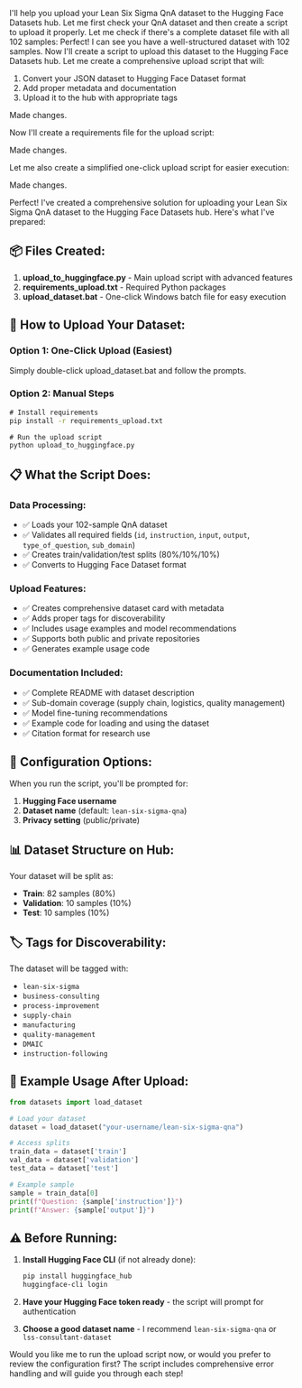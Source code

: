 I'll help you upload your Lean Six Sigma QnA dataset to the Hugging Face Datasets hub. Let me first check your QnA dataset and then create a script to upload it properly. Let me check if there's a complete dataset file with all 102 samples: Perfect! I can see you have a well-structured dataset with 102 samples. Now I'll create a script to upload this dataset to the Hugging Face Datasets hub. Let me create a comprehensive upload script that will:

1. Convert your JSON dataset to Hugging Face Dataset format
2. Add proper metadata and documentation
3. Upload it to the hub with appropriate tags 

Made changes.

Now I'll create a requirements file for the upload script: 

Made changes.

Let me also create a simplified one-click upload script for easier execution: 

Made changes.

Perfect! I've created a comprehensive solution for uploading your Lean Six Sigma QnA dataset to the Hugging Face Datasets hub. Here's what I've prepared:

## 📦 **Files Created:**

1. **upload_to_huggingface.py** - Main upload script with advanced features
2. **requirements_upload.txt** - Required Python packages
3. **upload_dataset.bat** - One-click Windows batch file for easy execution

## 🚀 **How to Upload Your Dataset:**

### **Option 1: One-Click Upload (Easiest)**
Simply double-click upload_dataset.bat and follow the prompts.

### **Option 2: Manual Steps**
```cmd
# Install requirements
pip install -r requirements_upload.txt

# Run the upload script
python upload_to_huggingface.py
```

## 📋 **What the Script Does:**

### **Data Processing:**
- ✅ Loads your 102-sample QnA dataset
- ✅ Validates all required fields (`id`, `instruction`, `input`, `output`, `type_of_question`, `sub_domain`)
- ✅ Creates train/validation/test splits (80%/10%/10%)
- ✅ Converts to Hugging Face Dataset format

### **Upload Features:**
- ✅ Creates comprehensive dataset card with metadata
- ✅ Adds proper tags for discoverability
- ✅ Includes usage examples and model recommendations
- ✅ Supports both public and private repositories
- ✅ Generates example usage code

### **Documentation Included:**
- ✅ Complete README with dataset description
- ✅ Sub-domain coverage (supply chain, logistics, quality management)
- ✅ Model fine-tuning recommendations
- ✅ Example code for loading and using the dataset
- ✅ Citation format for research use

## 🔧 **Configuration Options:**

When you run the script, you'll be prompted for:
1. **Hugging Face username**
2. **Dataset name** (default: `lean-six-sigma-qna`)
3. **Privacy setting** (public/private)

## 📊 **Dataset Structure on Hub:**

Your dataset will be split as:
- **Train**: 82 samples (80%)
- **Validation**: 10 samples (10%)
- **Test**: 10 samples (10%)

## 🏷️ **Tags for Discoverability:**

The dataset will be tagged with:
- `lean-six-sigma`
- `business-consulting` 
- `process-improvement`
- `supply-chain`
- `manufacturing`
- `quality-management`
- `DMAIC`
- `instruction-following`

## 📝 **Example Usage After Upload:**

```python
from datasets import load_dataset

# Load your dataset
dataset = load_dataset("your-username/lean-six-sigma-qna")

# Access splits
train_data = dataset['train']
val_data = dataset['validation']
test_data = dataset['test']

# Example sample
sample = train_data[0]
print(f"Question: {sample['instruction']}")
print(f"Answer: {sample['output']}")
```

## ⚠️ **Before Running:**

1. **Install Hugging Face CLI** (if not already done):
   ```cmd
   pip install huggingface_hub
   huggingface-cli login
   ```

2. **Have your Hugging Face token ready** - the script will prompt for authentication

3. **Choose a good dataset name** - I recommend `lean-six-sigma-qna` or `lss-consultant-dataset`

Would you like me to run the upload script now, or would you prefer to review the configuration first? The script includes comprehensive error handling and will guide you through each step!